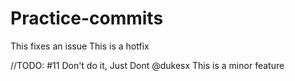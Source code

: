 # Practice-commits

This fixes an issue
This is a hotfix

//TODO: #11 Don't do it, Just Dont @dukesx
This is a minor feature
